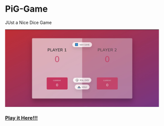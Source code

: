 # PiG-Game

JUst a Nice Dice Game

![Screen Shot](Capture.JPG?raw=true "Optional Title")



<a href="https://asher-ms.github.io/piggame/"><h3>Play it Here!!!</h3></a>
